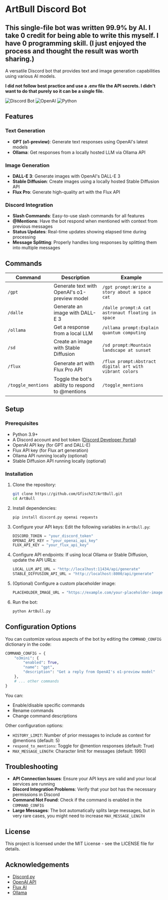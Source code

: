# ArtBull Discord Bot

## This single-file bot was written 99.9% by AI. I take 0 credit for being able to write this myself. I have 0 programming skill. (I just enjoyed the process and thought the result was worth sharing.)

A versatile Discord bot that provides text and image generation capabilities using various AI models.

**I did not follow best practice and use a .env file the API secrets. I didn't want to do that purely so it can be a single file.**

![Discord Bot](https://img.shields.io/badge/discord-bot-5865F2?style=for-the-badge&logo=discord&logoColor=white)
![OpenAI](https://img.shields.io/badge/OpenAI-412991?style=for-the-badge&logo=openai&logoColor=white)
![Python](https://img.shields.io/badge/Python-3776AB?style=for-the-badge&logo=python&logoColor=white)

## Features

### Text Generation
- **GPT (o1-preview)**: Generate text responses using OpenAI's latest models
- **Ollama**: Get responses from a locally hosted LLM via Ollama API

### Image Generation
- **DALL-E 3**: Generate images with OpenAI's DALL-E 3
- **Stable Diffusion**: Create images using a locally hosted Stable Diffusion API
- **Flux Pro**: Generate high-quality art with the Flux API

### Discord Integration
- **Slash Commands**: Easy-to-use slash commands for all features
- **@Mentions**: Have the bot respond when mentioned with context from previous messages
- **Status Updates**: Real-time updates showing elapsed time during processing
- **Message Splitting**: Properly handles long responses by splitting them into multiple messages

## Commands

| Command | Description | Example |
|---------|-------------|---------|
| `/gpt` | Generate text with OpenAI's o1-preview model | `/gpt prompt:Write a story about a space cat` |
| `/dalle` | Generate an image with DALL-E 3 | `/dalle prompt:A cat astronaut floating in space` |
| `/ollama` | Get a response from a local LLM | `/ollama prompt:Explain quantum computing` |
| `/sd` | Create an image with Stable Diffusion | `/sd prompt:Mountain landscape at sunset` |
| `/flux` | Generate art with Flux Pro API | `/flux prompt:Abstract digital art with vibrant colors` |
| `/toggle_mentions` | Toggle the bot's ability to respond to @mentions | `/toggle_mentions` |

## Setup

### Prerequisites
- Python 3.9+
- A Discord account and bot token ([Discord Developer Portal](https://discord.com/developers/applications))
- OpenAI API key (for GPT and DALL-E)
- Flux API key (for Flux art generation)
- Ollama API running locally (optional)
- Stable Diffusion API running locally (optional)

### Installation

1. Clone the repository:
   ```bash
   git clone https://github.com/Gfisch27/ArtBull.git
   cd ArtBull
   ```

2. Install dependencies:
   ```bash
   pip install discord.py openai requests
   ```

3. Configure your API keys:
   Edit the following variables in `ArtBull.py`:
   ```python
   DISCORD_TOKEN = "your_discord_token"
   OPENAI_API_KEY = "your_openai_api_key"
   FLUX_API_KEY = "your_flux_api_key"
   ```

4. Configure API endpoints:
   If using local Ollama or Stable Diffusion, update the API URLs:
   ```python
   LOCAL_LLM_API_URL = "http://localhost:11434/api/generate"
   STABLE_DIFFUSION_API_URL = "http://localhost:8000/api/generate"
   ```

5. (Optional) Configure a custom placeholder image:
   ```python
   PLACEHOLDER_IMAGE_URL = "https://example.com/your-placeholder-image.png"
   ```

6. Run the bot:
   ```bash
   python ArtBull.py
   ```

## Configuration Options

You can customize various aspects of the bot by editing the `COMMAND_CONFIG` dictionary in the code:

```python
COMMAND_CONFIG = {
    "o3mini": {
        "enabled": True,
        "name": "gpt",
        "description": "Get a reply from OpenAI's o1-preview model"
    },
    # ... other commands
}
```

You can:
- Enable/disable specific commands
- Rename commands
- Change command descriptions

Other configuration options:
- `HISTORY_LIMIT`: Number of prior messages to include as context for @mentions (default: 5)
- `respond_to_mentions`: Toggle for @mention responses (default: True)
- `MAX_MESSAGE_LENGTH`: Character limit for messages (default: 1990)

## Troubleshooting

- **API Connection Issues**: Ensure your API keys are valid and your local services are running
- **Discord Integration Problems**: Verify that your bot has the necessary permissions in Discord
- **Command Not Found**: Check if the command is enabled in the `COMMAND_CONFIG`
- **Large Messages**: The bot automatically splits large messages, but in very rare cases, you might need to increase `MAX_MESSAGE_LENGTH`

## License

This project is licensed under the MIT License - see the LICENSE file for details.

## Acknowledgements

- [Discord.py](https://github.com/Rapptz/discord.py)
- [OpenAI API](https://openai.com/blog/openai-api)
- [Flux AI](https://flux.ai)
- [Ollama](https://ollama.ai)
